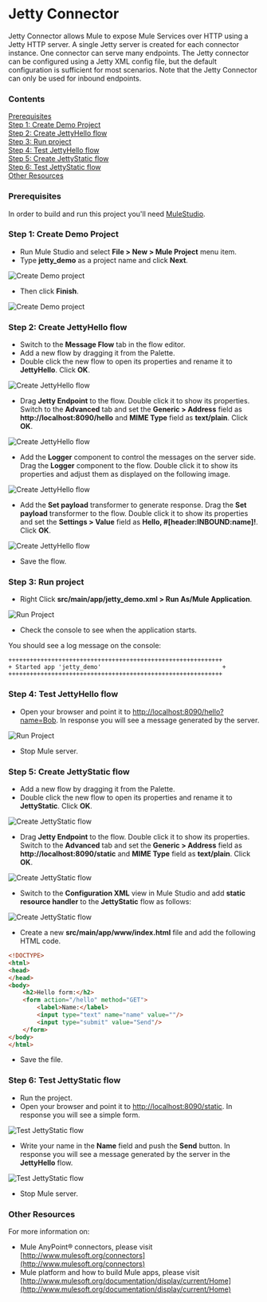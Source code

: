 # Jetty Connector

Jetty Connector allows Mule to expose Mule Services over HTTP using a Jetty HTTP server. A single Jetty server is created for each connector instance. One connector can serve many endpoints. The Jetty connector can be configured using a Jetty XML config file, but the default configuration is sufficient for most scenarios. Note that the Jetty Connector can only be used for inbound endpoints.

### Contents

[Prerequisites](#prerequisites)    
[Step 1: Create Demo Project](#step1)  
[Step 2: Create JettyHello flow](#step2)  
[Step 3: Run project](#step3)  
[Step 4: Test JettyHello flow](#step4)  
[Step 5: Create JettyStatic flow](#step4)  
[Step 6: Test JettyStatic flow](#step6)  
[Other Resources](#other)  

### Prerequisites

In order to build and run this project you'll need [MuleStudio](http://www.mulesoft.org/download-mule-esb-community-edition).

### Step 1: Create Demo Project

* Run Mule Studio and select **File \> New \> Mule Project** menu item.  
* Type **jetty_demo** as a project name and click **Next**.  

![Create Demo project](images/step1-1.png)

* Then click **Finish**.

![Create Demo project](images/step1-2.png)

### Step 2: Create JettyHello flow

* Switch to the **Message Flow** tab in the flow editor.
* Add a new flow by dragging it from the Palette.
* Double click the new flow to open its properties and rename it to **JettyHello**. Click **OK**.

![Create JettyHello flow](images/step2-1.png)

* Drag **Jetty Endpoint** to the flow. Double click it to show its properties. Switch to the **Advanced** tab and set the **Generic \> Address** field as **http://localhost:8090/hello** and **MIME Type** field as **text/plain**. Click **OK**.

![Create JettyHello flow](images/step2-2.png)

* Add the **Logger** component to control the messages on the server side. Drag the **Logger** component to the flow. Double click it to show its properties and adjust them as displayed on the following image.

![Create JettyHello flow](images/step2-3.png)

* Add the **Set payload** transformer to generate response. Drag the **Set payload** transformer to the flow. Double click it to show its properties and set the **Settings \> Value** field as **Hello, #[header:INBOUND:name]!**. Click **OK**.

![Create JettyHello flow](images/step2-4.png)

* Save the flow.

### Step 3: Run project

* Right Click **src/main/app/jetty_demo.xml \> Run As/Mule Application**.

![Run Project](images/step3-1.png) 

* Check the console to see when the application starts.  

You should see a log message on the console:  
 
    ++++++++++++++++++++++++++++++++++++++++++++++++++++++++++++    
    + Started app 'jetty_demo'                                  +    
    ++++++++++++++++++++++++++++++++++++++++++++++++++++++++++++

### Step 4: Test JettyHello flow

* Open your browser and point it to [http://localhost:8090/hello?name=Bob](http://localhost:8090/hello?name=Bob). In response you will see a message generated by the server.

![Run Project](images/step4-1.png) 

* Stop Mule server. 

### Step 5: Create JettyStatic flow

* Add a new flow by dragging it from the Palette.
* Double click the new flow to open its properties and rename it to **JettyStatic**. Click **OK**.

![Create JettyStatic flow](images/step5-1.png)

* Drag **Jetty Endpoint** to the flow. Double click it to show its properties. Switch to the **Advanced** tab and set the **Generic \> Address** field as **http://localhost:8090/static** and **MIME Type** field as **text/plain**. Click **OK**.

![Create JettyStatic flow](images/step5-2.png)

* Switch to the **Configuration XML** view in Mule Studio and add **static resource handler** to the **JettyStatic** flow as follows:

![Create JettyStatic flow](images/step5-3.png)

* Create a new **src/main/app/www/index.html** file and add the following HTML code. 

```html
<!DOCTYPE>
<html>
<head>
</head>
<body>
	<h2>Hello form:</h2>
	<form action="/hello" method="GET">
		<label>Name:</label>
		<input type="text" name="name" value=""/>
		<input type="submit" value="Send"/>
	</form>
</body>
</html>
```

* Save the file.

### Step 6: Test JettyStatic flow

* Run the project.
* Open your browser and point it to [http://localhost:8090/static](http://localhost:8090/static). In response you will see a simple form. 

![Test JettyStatic flow](images/step6-1.png)
 
* Write your name in the **Name** field and push the **Send** button. In response you will see a message generated by the server in the **JettyHello** flow.

![Test JettyStatic flow](images/step6-2.png)

* Stop Mule server.

### Other Resources

For more information on:

- Mule AnyPoint® connectors, please visit [http://www.mulesoft.org/connectors](http://www.mulesoft.org/connectors)
- Mule platform and how to build Mule apps, please visit [http://www.mulesoft.org/documentation/display/current/Home](http://www.mulesoft.org/documentation/display/current/Home)